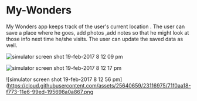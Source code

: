 # My-Wonders

My Wonders app keeps track of the user's current location . 
The user can save a place where he goes, add photos ,add notes so that he might look at those info next time he/she visits.
The user can update the saved data as well.

![simulator screen shot 19-feb-2017 8 12 09 pm](https://cloud.githubusercontent.com/assets/25640659/23116949/54fa3334-f773-11e6-8bae-21212e224f5c.png)

![simulator screen shot 19-feb-2017 8 12 17 pm](https://cloud.githubusercontent.com/assets/25640659/23116966/65f93fc2-f773-11e6-87ff-86c33decff13.png)


![simulator screen shot 19-feb-2017 8 12 56 pm](https://cloud.githubusercontent.com/assets/25640659/23116975/71f0aa18-f773-11e6-99ed-195698a0a867.png





